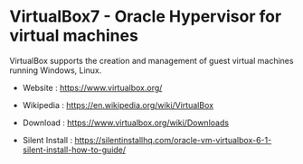 # VirtualBox7 - Oracle Hypervisor for virtual machines

VirtualBox supports the creation and management of guest virtual machines
running Windows, Linux.

* Website : https://www.virtualbox.org/
* Wikipedia : https://en.wikipedia.org/wiki/VirtualBox

* Download : https://www.virtualbox.org/wiki/Downloads
* Silent Install : https://silentinstallhq.com/oracle-vm-virtualbox-6-1-silent-install-how-to-guide/
